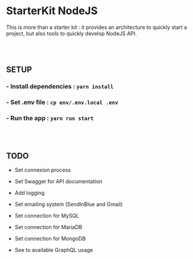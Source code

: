 # StarterKit NodeJS

This is more than a starter kit : it provides an architecture to quickly start a project, but also tools to quickly develop NodeJS API.

<br />
<br />

## SETUP

### - Install dependencies : `yarn install`

### - Set .env file : `cp env/.env.local .env`

### - Run the app : `yarn run start`

<br />
<br />

## TODO

- Set connexion process
- Set Swagger for API documentation
- Add logging
- Set emailing system (SendInBlue and Gmail)
- Set connection for MySQL

- Set connection for MariaDB
- Set connection for MongoDB
- See to available GraphQL usage

